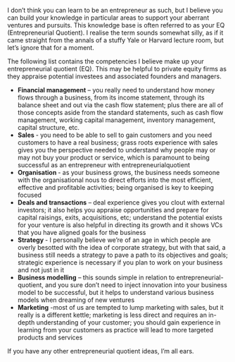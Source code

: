 <p>I don&#8217;t think you can learn to be an entrepreneur as such, but I believe you can build your knowledge in particular areas to support your aberrant ventures and pursuits. This knowledge base  is often referred to as your EQ (Entrepreneurial Quotient). I realise the term sounds somewhat silly, as if it came straight from the annals of a stuffy Yale or Harvard lecture room, but let&#8217;s ignore that for a moment.</p><p>The following list contains the competencies I believe make up your entrepreneurial quotient (EQ). This may be helpful to private equity firms as they appraise potential investees and associated founders and managers.</p><ul><li><strong>Financial management</strong> &#8211; you really need to understand how money flows through a business, from its income statement, through its balance sheet and out via the cash flow statement; plus there are all of those concepts aside from the standard statements, such as cash flow management, working capital management, inventory management, capital structure,  etc.</li><li><strong>Sales </strong>- you need to be able to sell to gain customers and you need customers to have a real business; grass roots experience with sales gives you the perspective needed to understand why people may or may not buy your product or service, which is paramount to being successful as an entrepreneur with entrepreneurialquotient</li><li><strong>Organisation </strong>- as your business grows, the business needs someone with the organisational nous to direct efforts into the most efficient, effective and profitable activities; being organised is key to keeping focused</li><li><strong>Deals and transactions</strong> &#8211; deal experience gives you clout with external investors; it also helps you appraise opportunities and prepare for capital raisings, exits, acquisitions, etc; understand the potential exists for your venture is also helpful in directing its growth and it shows VCs that you have aligned goals for the business</li><li><strong>Strategy </strong>- I personally believe we&#8217;re of an age in which people are overly besotted with the idea of corporate strategy, but with that said, a business still needs a strategy to pave a path to its objectives and goals; strategic experience is necessary if you plan to work on your business and not just in it</li><li><strong>Business modelling</strong> &#8211; this sounds simple in relation to entrepreneurial-quotient, and you sure don&#8217;t need to inject innovation into your business model to be successful, but it helps to understand various business models when dreaming of new ventures</li><li><strong>Marketing</strong> -most of us are tempted to lump marketing with sales, but it really is a different kettle; marketing is less direct and requires an in-depth understanding of your customer; you should gain experience in learning from your customers as practice will lead to more targeted products and services</li></ul><p>If you have any other entrepreneurial quotient ideas, I&#8217;m all ears.</p>
